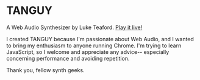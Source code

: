 TANGUY
======

A Web Audio Synthesizer by Luke Teaford. [Play it live!](http://luketeaford.com/apps/Tanguy "Luke Teaford's Web Audio Synthesizer")

I created TANGUY because I'm passionate about Web Audio, and I wanted to bring my enthusiasm to anyone running Chrome. I'm trying to learn JavaScript, so I welcome and appreciate any advice-- especially concerning performance and avoiding repetition.

Thank you, fellow synth geeks.
